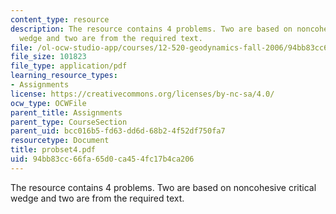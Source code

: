 ```yaml
---
content_type: resource
description: The resource contains 4 problems. Two are based on noncohesive critical
  wedge and two are from the required text.
file: /ol-ocw-studio-app/courses/12-520-geodynamics-fall-2006/94bb83cc66fa65d0ca454fc17b4ca206_probset4.pdf
file_size: 101823
file_type: application/pdf
learning_resource_types:
- Assignments
license: https://creativecommons.org/licenses/by-nc-sa/4.0/
ocw_type: OCWFile
parent_title: Assignments
parent_type: CourseSection
parent_uid: bcc016b5-fd63-dd6d-68b2-4f52df750fa7
resourcetype: Document
title: probset4.pdf
uid: 94bb83cc-66fa-65d0-ca45-4fc17b4ca206
---
```

The resource contains 4 problems. Two are based on noncohesive critical wedge and two are from the required text.